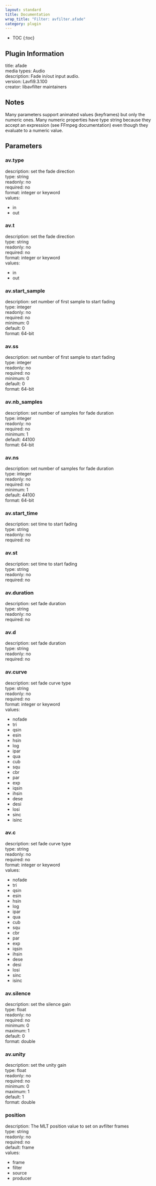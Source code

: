 ```yaml
---
layout: standard
title: Documentation
wrap_title: "Filter: avfilter.afade"
category: plugin
---
```

* TOC
{:toc}

## Plugin Information

title: afade  
media types:
Audio  
description: Fade in/out input audio.  
version: Lavfi9.3.100  
creator: libavfilter maintainers  

## Notes

Many parameters support animated values (keyframes) but only the numeric ones. Many numeric properties have type string because they accept an expression (see FFmpeg documentation) even though they evaluate to a numeric value.

## Parameters

### av.type

  
description:
set the fade direction  
type: string  
readonly: no  
required: no  
format: integer or keyword  
values:  

* in
* out

### av.t

  
description:
set the fade direction  
type: string  
readonly: no  
required: no  
format: integer or keyword  
values:  

* in
* out

### av.start_sample

  
description:
set number of first sample to start fading  
type: integer  
readonly: no  
required: no  
minimum: 0  
default: 0  
format: 64-bit  

### av.ss

  
description:
set number of first sample to start fading  
type: integer  
readonly: no  
required: no  
minimum: 0  
default: 0  
format: 64-bit  

### av.nb_samples

  
description:
set number of samples for fade duration  
type: integer  
readonly: no  
required: no  
minimum: 1  
default: 44100  
format: 64-bit  

### av.ns

  
description:
set number of samples for fade duration  
type: integer  
readonly: no  
required: no  
minimum: 1  
default: 44100  
format: 64-bit  

### av.start_time

  
description:
set time to start fading  
type: string  
readonly: no  
required: no  

### av.st

  
description:
set time to start fading  
type: string  
readonly: no  
required: no  

### av.duration

  
description:
set fade duration  
type: string  
readonly: no  
required: no  

### av.d

  
description:
set fade duration  
type: string  
readonly: no  
required: no  

### av.curve

  
description:
set fade curve type  
type: string  
readonly: no  
required: no  
format: integer or keyword  
values:  

* nofade
* tri
* qsin
* esin
* hsin
* log
* ipar
* qua
* cub
* squ
* cbr
* par
* exp
* iqsin
* ihsin
* dese
* desi
* losi
* sinc
* isinc

### av.c

  
description:
set fade curve type  
type: string  
readonly: no  
required: no  
format: integer or keyword  
values:  

* nofade
* tri
* qsin
* esin
* hsin
* log
* ipar
* qua
* cub
* squ
* cbr
* par
* exp
* iqsin
* ihsin
* dese
* desi
* losi
* sinc
* isinc

### av.silence

  
description:
set the silence gain  
type: float  
readonly: no  
required: no  
minimum: 0  
maximum: 1  
default: 0  
format: double  

### av.unity

  
description:
set the unity gain  
type: float  
readonly: no  
required: no  
minimum: 0  
maximum: 1  
default: 1  
format: double  

### position

  
description:
The MLT position value to set on avfilter frames  
type: string  
readonly: no  
required: no  
default: frame  
values:  

* frame
* filter
* source
* producer

